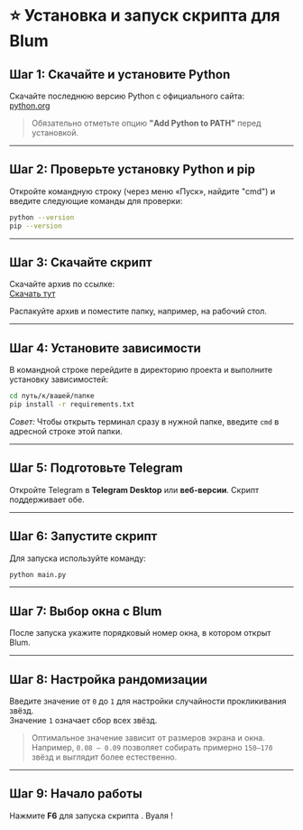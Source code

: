 # ⭐ Установка и запуск скрипта для Blum

##  Шаг 1: Скачайте и установите Python

Скачайте последнюю версию Python с официального сайта:  
[python.org](https://www.python.org/)

> Обязательно отметьте опцию **"Add Python to PATH"** перед установкой.

---

## Шаг 2: Проверьте установку Python и pip

Откройте командную строку (через меню «Пуск», найдите "cmd") и введите следующие команды для проверки:

```bash
python --version
pip --version
```

---

## Шаг 3: Скачайте скрипт

Скачайте архив по ссылке:  
[Скачать тут]()

Распакуйте архив и поместите папку, например, на рабочий стол.

---

## Шаг 4: Установите зависимости

В командной строке перейдите в директорию проекта и выполните установку зависимостей:

```bash
cd путь/к/вашей/папке
pip install -r requirements.txt
```

 *Совет:* Чтобы открыть терминал сразу в нужной папке, введите `cmd` в адресной строке этой папки.

---

##  Шаг 5: Подготовьте Telegram

Откройте Telegram в **Telegram Desktop** или **веб-версии**. Скрипт поддерживает обе.

---

##  Шаг 6: Запустите скрипт

Для запуска используйте команду:

```bash
python main.py
```

---

##  Шаг 7: Выбор окна с Blum

После запуска укажите порядковый номер окна, в котором открыт Blum.

---

## Шаг 8: Настройка рандомизации

Введите значение от `0` до `1` для настройки случайности прокликивания звёзд.  
Значение `1` означает сбор всех звёзд.

> Оптимальное значение зависит от размеров экрана и окна. Например, `0.08 – 0.09` позволяет собирать примерно `150–170` звёзд и выглядит более естественно.

---

##  Шаг 9: Начало работы

Нажмите **F6** для запуска скрипта . Вуаля ! 

